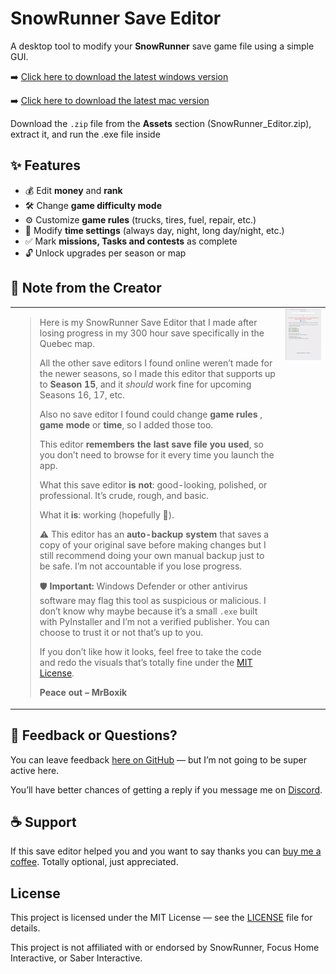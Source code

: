 # SnowRunner Save Editor

A desktop tool to modify your **SnowRunner** save game file using a simple GUI.

➡️ [Click here to download the latest windows version](https://github.com/MrBoxik/SnowRunner-Save-Editor/releases/tag/64)

➡️ [Click here to download the latest mac version](https://github.com/MrBoxik/SnowRunner-Save-Editor/releases/tag/5.0)

Download the `.zip` file from the **Assets** section (SnowRunner_Editor.zip), extract it, and run the .exe file inside

## ✨ Features

- 💰 Edit **money** and **rank**
- 🛠️ Change **game difficulty mode**
- ⚙️ Customize **game rules** (trucks, tires, fuel, repair, etc.)
- 🌄 Modify **time settings** (always day, night, long day/night, etc.)
- ✅ Mark **missions, Tasks and contests** as complete
- 🔓 Unlock upgrades per season or map

## 💬 Note from the Creator

<table>
<tr>
<td>

> Here is my SnowRunner Save Editor that I made after losing progress in my 300 hour save  specifically in the Quebec map.  
>  
> All the other save editors I found online weren’t made for the newer seasons, so I made this editor that supports up to **Season 15**, and it *should* work fine for upcoming Seasons 16, 17, etc.  
>  
> Also no save editor I found could change **game rules** , **game mode** or **time**, so I added those too.
> 
> This editor **remembers the last save file you used**, so you don’t need to browse for it every time you launch the app.
>  
> What this save editor **is not**: good-looking, polished, or professional. It’s crude, rough, and basic.  
>  
> What it **is**: working (hopefully 🤞).  
>  
> ⚠️ This editor has an **auto-backup system** that saves a copy of your original save before making changes but I still recommend doing your own manual backup just to be safe. I’m not accountable if you lose progress.
>
> 🛡️ **Important:** Windows Defender or other antivirus software may flag this tool as suspicious or malicious. I don’t know why maybe because it’s a small `.exe` built with PyInstaller and I’m not a verified publisher. You can choose to trust it or not that’s up to you.
>  
> If you don’t like how it looks, feel free to take the code and redo the visuals that’s totally fine under the [MIT License](LICENSE).  
>  
> **Peace out – MrBoxik**

</td>
<td align="center" valign="top">

<img src="https://github.com/MrBoxik/SnowRunner-Save-Editor/blob/main/editor.gif" alt="editor gif" width="310"/>

</td>
</tr>
</table>

## 💬 Feedback or Questions?

You can leave feedback [here on GitHub](https://github.com/MrBoxik/SnowRunner-Save-Editor/issues) — but I’m not going to be super active here.

You’ll have better chances of getting a reply if you message me on [Discord](https://discord.com/users/638802769393745950).


## ☕ Support

If this save editor helped you and you want to say thanks you can [buy me a coffee](https://buymeacoffee.com/mrboxik). Totally optional, just appreciated.


## License

This project is licensed under the MIT License — see the [LICENSE](LICENSE) file for details.

This project is not affiliated with or endorsed by SnowRunner, Focus Home Interactive, or Saber Interactive.
